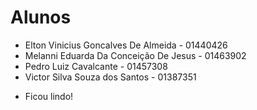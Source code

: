 # Alunos

* Elton Vinicius Goncalves De Almeida - 01440426
* Melanni Eduarda Da Conceição De Jesus - 01463902
* Pedro Luiz Cavalcante - 01457308
* Victor Silva Souza dos Santos - 01387351

- Ficou lindo!
